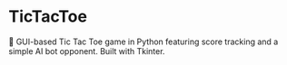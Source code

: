 # TicTacToe
🧠 GUI-based Tic Tac Toe game in Python featuring score tracking and a simple AI bot opponent. Built with Tkinter.
